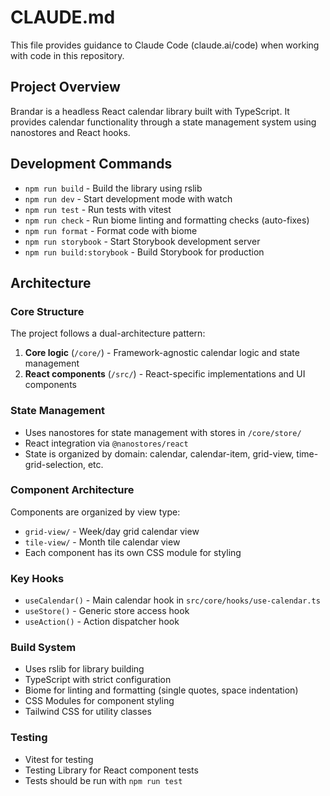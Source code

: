 # CLAUDE.md

This file provides guidance to Claude Code (claude.ai/code) when working with code in this repository.

## Project Overview

Brandar is a headless React calendar library built with TypeScript. It provides calendar functionality through a state management system using nanostores and React hooks.

## Development Commands

- `npm run build` - Build the library using rslib
- `npm run dev` - Start development mode with watch
- `npm run test` - Run tests with vitest
- `npm run check` - Run biome linting and formatting checks (auto-fixes)
- `npm run format` - Format code with biome
- `npm run storybook` - Start Storybook development server
- `npm run build:storybook` - Build Storybook for production

## Architecture

### Core Structure
The project follows a dual-architecture pattern:

1. **Core logic** (`/core/`) - Framework-agnostic calendar logic and state management
2. **React components** (`/src/`) - React-specific implementations and UI components

### State Management
- Uses nanostores for state management with stores in `/core/store/`
- React integration via `@nanostores/react`
- State is organized by domain: calendar, calendar-item, grid-view, time-grid-selection, etc.

### Component Architecture
Components are organized by view type:
- `grid-view/` - Week/day grid calendar view
- `tile-view/` - Month tile calendar view
- Each component has its own CSS module for styling

### Key Hooks
- `useCalendar()` - Main calendar hook in `src/core/hooks/use-calendar.ts`
- `useStore()` - Generic store access hook
- `useAction()` - Action dispatcher hook

### Build System
- Uses rslib for library building
- TypeScript with strict configuration
- Biome for linting and formatting (single quotes, space indentation)
- CSS Modules for component styling
- Tailwind CSS for utility classes

### Testing
- Vitest for testing
- Testing Library for React component tests
- Tests should be run with `npm run test`
